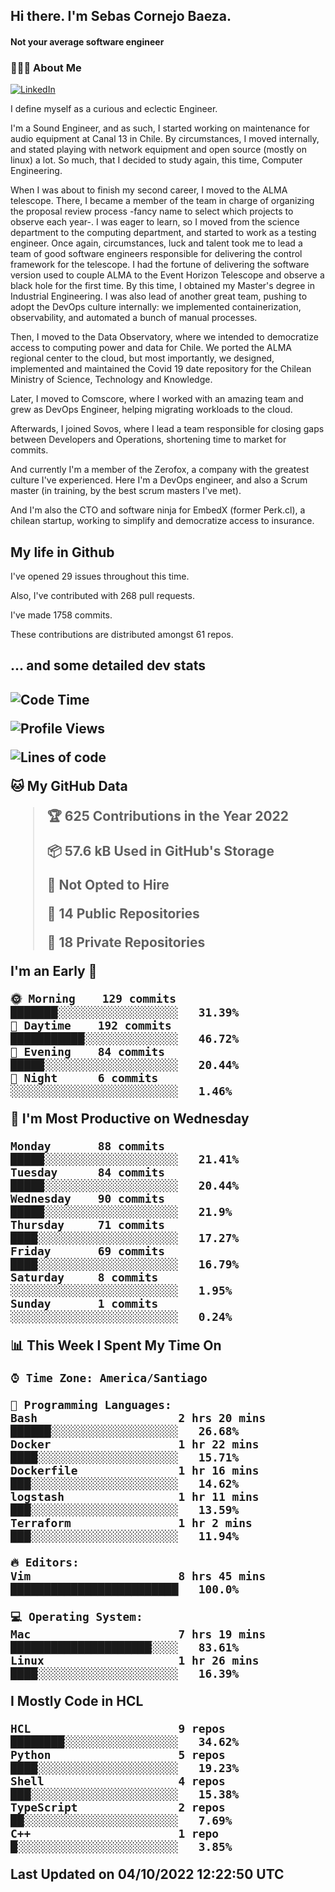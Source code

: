 <h2> Hi there.  I'm Sebas Cornejo Baeza.</h2>
<h4> Not your average software engineer</h4>
<h3> 👨🏻‍💻 About Me </h3>
<a href="http://linkedin.com/in/sebastian-cornejo-baeza/"><img alt="LinkedIn" src="https://img.shields.io/badge/Sebas%20Cornejo%20-informational?style=appveyor&logo=linkedin"></a>


I define myself as a curious and eclectic Engineer.

I'm a Sound Engineer, and as such, I started working on maintenance for audio equipment at Canal 13 in Chile.
By circumstances, I moved internally, and stated playing with network equipment and open source (mostly on linux) 
a lot. So much, that I decided to study again, this time, Computer Engineering.

When I was about to finish my second career, I moved to the ALMA telescope. There, I became a member of the team
in charge of organizing the proposal review process -fancy name to select which projects to observe each year-. 
I was eager to learn, so I moved from the science department to the computing department, and started to work as 
a testing engineer. Once again, circumstances, luck and talent took me to lead a team of good software engineers 
responsible for delivering the control framework for the telescope. I had the fortune of delivering the software
version used to couple ALMA to the Event Horizon Telescope and observe a black hole for the first time.
By this time, I obtained my Master's degree in Industrial Engineering.
I was also lead of another great team, pushing to adopt the DevOps culture internally: we implemented containerization, observability, and automated a bunch of manual processes.

Then, I moved to the Data Observatory, where we intended to democratize access to computing power
and data for Chile. We ported the ALMA regional center to the cloud, but most importantly, we designed, implemented
and maintained the Covid 19 date repository for the Chilean Ministry of Science, Technology and Knowledge.

Later, I moved to Comscore, where I worked with an amazing team and grew as DevOps Engineer, helping migrating workloads to the cloud.

Afterwards, I joined Sovos, where I lead a team responsible for closing gaps between Developers and Operations, shortening time to market for commits.

And currently I'm a member of the Zerofox, a company with the greatest culture I've experienced. Here I'm a DevOps
engineer, and also a Scrum master (in training, by the best scrum masters I've met).
 
And I'm also the CTO and software ninja for EmbedX (former Perk.cl), a chilean startup, working to simplify and democratize access to insurance.

<h2> My life in Github </h2>

I've opened 29 issues throughout this time.

Also, I've contributed with 268 pull requests.

I've made 1758 commits.

These contributions are distributed amongst 61 repos.

<h2>... and some detailed dev stats<h2>

<!--START_SECTION:waka-->
![Code Time](http://img.shields.io/badge/Code%20Time-148%20hrs%2022%20mins-blue)

![Profile Views](http://img.shields.io/badge/Profile%20Views-3-blue)

![Lines of code](https://img.shields.io/badge/From%20Hello%20World%20I%27ve%20Written-542%20Thousand%20lines%20of%20code-blue)

**🐱 My GitHub Data** 

> 🏆 625 Contributions in the Year 2022
 > 
> 📦 57.6 kB Used in GitHub's Storage 
 > 
> 🚫 Not Opted to Hire
 > 
> 📜 14 Public Repositories 
 > 
> 🔑 18 Private Repositories  
 > 
**I'm an Early 🐤** 

```text
🌞 Morning    129 commits    ███████░░░░░░░░░░░░░░░░░░   31.39% 
🌆 Daytime    192 commits    ███████████░░░░░░░░░░░░░░   46.72% 
🌃 Evening    84 commits     █████░░░░░░░░░░░░░░░░░░░░   20.44% 
🌙 Night      6 commits      ░░░░░░░░░░░░░░░░░░░░░░░░░   1.46%

```
📅 **I'm Most Productive on Wednesday** 

```text
Monday       88 commits     █████░░░░░░░░░░░░░░░░░░░░   21.41% 
Tuesday      84 commits     █████░░░░░░░░░░░░░░░░░░░░   20.44% 
Wednesday    90 commits     █████░░░░░░░░░░░░░░░░░░░░   21.9% 
Thursday     71 commits     ████░░░░░░░░░░░░░░░░░░░░░   17.27% 
Friday       69 commits     ████░░░░░░░░░░░░░░░░░░░░░   16.79% 
Saturday     8 commits      ░░░░░░░░░░░░░░░░░░░░░░░░░   1.95% 
Sunday       1 commits      ░░░░░░░░░░░░░░░░░░░░░░░░░   0.24%

```


📊 **This Week I Spent My Time On** 

```text
⌚︎ Time Zone: America/Santiago

💬 Programming Languages: 
Bash                     2 hrs 20 mins       ██████░░░░░░░░░░░░░░░░░░░   26.68% 
Docker                   1 hr 22 mins        ████░░░░░░░░░░░░░░░░░░░░░   15.71% 
Dockerfile               1 hr 16 mins        ███░░░░░░░░░░░░░░░░░░░░░░   14.62% 
logstash                 1 hr 11 mins        ███░░░░░░░░░░░░░░░░░░░░░░   13.59% 
Terraform                1 hr 2 mins         ███░░░░░░░░░░░░░░░░░░░░░░   11.94%

🔥 Editors: 
Vim                      8 hrs 45 mins       █████████████████████████   100.0%

💻 Operating System: 
Mac                      7 hrs 19 mins       █████████████████████░░░░   83.61% 
Linux                    1 hr 26 mins        ████░░░░░░░░░░░░░░░░░░░░░   16.39%

```

**I Mostly Code in HCL** 

```text
HCL                      9 repos             ████████░░░░░░░░░░░░░░░░░   34.62% 
Python                   5 repos             ████░░░░░░░░░░░░░░░░░░░░░   19.23% 
Shell                    4 repos             ███░░░░░░░░░░░░░░░░░░░░░░   15.38% 
TypeScript               2 repos             ██░░░░░░░░░░░░░░░░░░░░░░░   7.69% 
C++                      1 repo              █░░░░░░░░░░░░░░░░░░░░░░░░   3.85%

```



 Last Updated on 04/10/2022 12:22:50 UTC
<!--END_SECTION:waka-->

